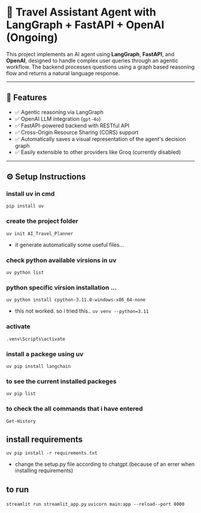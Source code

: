 # 🤖 Travel Assistant Agent with LangGraph + FastAPI + OpenAI (Ongoing)

This project implements an AI agent using **LangGraph**, **FastAPI**, and **OpenAI**, designed to handle complex user queries through an agentic workflow. The backend processes questions using a graph based reasoning flow and returns a natural language response.

---

## 🚀 Features

- ✅ Agentic reasoning via LangGraph
- ✅ OpenAI LLM integration (`gpt-4o`)
- ✅ FastAPI-powered backend with RESTful API
- ✅ Cross-Origin Resource Sharing (CORS) support
- ✅ Automatically saves a visual representation of the agent's decision graph
- ✅ Easily extensible to other providers like Groq (currently disabled)

---

## ⚙️ Setup Instructions

### install uv in cmd
```pip install uv```

### create the project folder
```uv init AI_Travel_Planner```
- it generate automatically some useful files...

### check python available virsions in uv
```uv python list```

### python specific virsion installation ... 
```uv python install cpython-3.11.0-windows-x86_64-none```  
- this not worked. so i tried this..
```uv venv --python=3.11```

### activate 
```.venv\Scripts\activate```

### install  a packege using uv
```uv pip install langchain```

### to see the current installed packeges
```uv pip list```

### to check the all commands that i have entered
```Get-History```

## install requirements
```uv pip install -r requirements.txt```

- change the setup.py file according to chatgpt.(because of an errer when installing requirements)

## to run
```streamlit run streamlit_app.py```
```uvicorn main:app --reload--port 8000 ```
